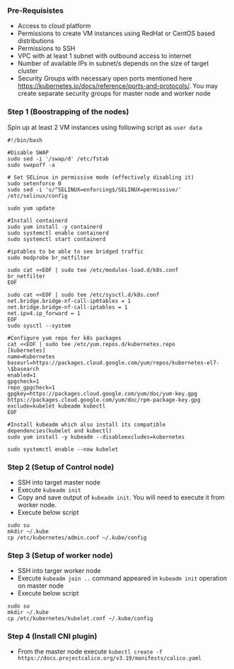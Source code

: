 ### Pre-Requisistes

- Access to cloud platform
- Permissions to create VM instances using RedHat or CentOS based distributions
- Permissions to SSH
- VPC with at least 1 subnet with outbound access to internet
- Number of available IPs in subnet/s depends on the size of target cluster
- Security Groups with necessary open ports mentioned here 
  https://kubernetes.io/docs/reference/ports-and-protocols/. You may create separate security groups for
  master node and worker node
  

### Step 1 (Boostrapping of the nodes)

Spin up at least 2 VM instances using following script as `user data`  

```shell script
#!/bin/bash

#Disable SWAP
sudo sed -i '/swap/d' /etc/fstab
sudo swapoff -a

# Set SELinux in permissive mode (effectively disabling it)
sudo setenforce 0
sudo sed -i 's/^SELINUX=enforcing$/SELINUX=permissive/' /etc/selinux/config

sudo yum update

#Install containerd
sudo yum install -y containerd
sudo systemctl enable containerd
sudo systemctl start containerd

#iptables to be able to see bridged traffic
sudo modprobe br_netfilter

sudo cat <<EOF | sudo tee /etc/modules-load.d/k8s.conf
br_netfilter
EOF

sudo cat <<EOF | sudo tee /etc/sysctl.d/k8s.conf
net.bridge.bridge-nf-call-ip6tables = 1
net.bridge.bridge-nf-call-iptables = 1
net.ipv4.ip_forward = 1
EOF
sudo sysctl --system

#Configure yum repo for k8s packages
cat <<EOF | sudo tee /etc/yum.repos.d/kubernetes.repo
[kubernetes]
name=Kubernetes
baseurl=https://packages.cloud.google.com/yum/repos/kubernetes-el7-\$basearch
enabled=1
gpgcheck=1
repo_gpgcheck=1
gpgkey=https://packages.cloud.google.com/yum/doc/yum-key.gpg https://packages.cloud.google.com/yum/doc/rpm-package-key.gpg
exclude=kubelet kubeadm kubectl
EOF

#Install kubeadm which also install its compatible dependencies(kubelet and kubectl)
sudo yum install -y kubeadm --disableexcludes=kubernetes

sudo systemctl enable --now kubelet

```

### Step 2 (Setup of Control node)

- SSH into target master node
- Execute `kubeadm init`
- Copy and save output of `kubeadm init`. You will need to execute it from worker node.
- Execute below script
```shell script
sudo su
mkdir ~/.kube
cp /etc/kubernetes/admin.conf ~/.kube/config
```

### Step 3 (Setup of worker node)

- SSH into targer worker node
- Execute `kubeadm join ..` command appeared in `kubeadm init` operation on master node
- Execute below script
```shell script
sudo su
mkdir ~/.kube
cp /etc/kubernetes/kubelet.conf ~/.kube/config
```

### Step 4 (Install CNI plugin)

- From the master node execute 
`kubectl create -f https://docs.projectcalico.org/v3.19/manifests/calico.yaml`